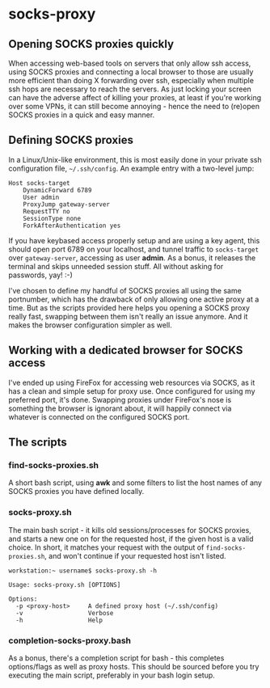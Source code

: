 # socks-proxy

## Opening SOCKS proxies quickly

When accessing web-based tools on servers that only allow ssh access, using SOCKS proxies and connecting a local browser to those are usually more efficient than doing X forwarding over ssh, especially when multiple ssh hops are necessary to reach the servers. As just locking your screen can have the adverse affect of killing your proxies, at least if you're working over some VPNs, it can still become annoying - hence the need to (re)open SOCKS proxies in a quick and easy manner.

## Defining SOCKS proxies

In a Linux/Unix-like environment, this is most easily done in your private ssh configuration file, `~/.ssh/config`. An example entry with a two-level jump:

```ssh
Host socks-target
    DynamicForward 6789
    User admin
    ProxyJump gateway-server
    RequestTTY no
    SessionType none
    ForkAfterAuthentication yes
```

If you have keybased access properly setup and are using a key agent, this should open port 6789 on your localhost, and tunnel traffic to `socks-target` over `gateway-server`, accessing as user **admin**. As a bonus, it releases the terminal and skips unneeded session stuff. All without asking for passwords, yay! :-)

I've chosen to define my handful of SOCKS proxies all using the same portnumber, which has the drawback of only allowing one active proxy at a time. But as the scripts provided here helps you opening a SOCKS proxy really fast, swapping between them isn't really an issue anymore. And it makes the browser configuration simpler as well.

## Working with a dedicated browser for SOCKS access

I've ended up using FireFox for accessing web resources via SOCKS, as it has a clean and simple setup for proxy use. Once configured for using my preferred port, it's done. Swapping proxies under FireFox's nose is something the browser is ignorant about, it will happily connect via whatever is connected on the configured SOCKS port.

## The scripts

### find-socks-proxies.sh

A short bash script, using **awk** and some filters to list the host names of any SOCKS proxies you have defined locally.

### socks-proxy.sh

The main bash script - it kills old sessions/processes for SOCKS proxies, and starts a new one on for the requested host, if the given host is a valid choice. In short, it matches your request with the output of `find-socks-proxies.sh`, and won't continue if your requested host isn't listed.

```console
workstation:~ username$ socks-proxy.sh -h

Usage: socks-proxy.sh [OPTIONS]

Options:
  -p <proxy-host>     A defined proxy host (~/.ssh/config)
  -v                  Verbose
  -h                  Help

```

### completion-socks-proxy.bash

As a bonus, there's a completion script for bash - this completes options/flags as well as proxy hosts. This should be sourced before you try executing the main script, preferably in your bash login setup.


